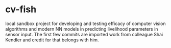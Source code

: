 # cv-fish
local sandbox project for developing and testing efficacy of computer vision algorithms and modern NN models in predicting livelihood parameters in sensor input.
The first few commits are imported work from colleague Shai Kendler and credit for that belongs with him.
